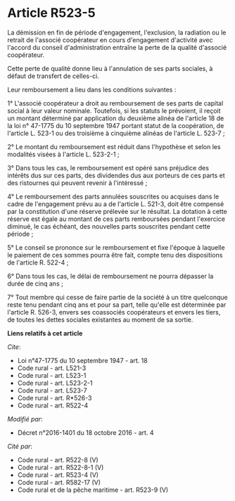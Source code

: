 # Article R523-5

La démission en fin de période d'engagement, l'exclusion, la radiation ou le retrait de l'associé coopérateur en cours
d'engagement d'activité avec l'accord du conseil d'administration entraîne la perte de la qualité d'associé coopérateur. 

Cette perte de qualité donne lieu à l'annulation de ses parts sociales, à défaut de transfert de celles-ci. 

Leur remboursement a lieu dans les conditions suivantes : 

1° L'associé coopérateur a droit au remboursement de ses parts de capital social à leur valeur nominale. Toutefois, si les
statuts le prévoient, il reçoit un montant déterminé par application du deuxième alinéa de l'article 18 de la loi n° 47-1775
du 10 septembre 1947 portant statut de la coopération, de l'article L. 523-1 ou des troisième à cinquième alinéas de
l'article L. 523-7 ; 

2° Le montant du remboursement est réduit dans l'hypothèse et selon les modalités visées à l'article L. 523-2-1 ; 

3° Dans tous les cas, le remboursement est opéré sans préjudice des intérêts dus sur ces parts, des dividendes dus aux
porteurs de ces parts et des ristournes qui peuvent revenir à l'intéressé ; 

4° Le remboursement des parts annulées souscrites ou acquises dans le cadre de l'engagement prévu au a de l'article L. 521-3,
doit être compensé par la constitution d'une réserve prélevée sur le résultat. La dotation à cette réserve est égale au
montant de ces parts remboursées pendant l'exercice diminué, le cas échéant, des nouvelles parts souscrites pendant cette
période ; 

5° Le conseil se prononce sur le remboursement et fixe l'époque à laquelle le paiement de ces sommes pourra être fait, compte
tenu des dispositions de l'article R. 522-4 ; 

6° Dans tous les cas, le délai de remboursement ne pourra dépasser la durée de cinq ans ; 

7° Tout membre qui cesse de faire partie de la société à un titre quelconque reste tenu pendant cinq ans et pour sa part,
telle qu'elle est déterminée par l'article R. 526-3, envers ses coassociés coopérateurs et envers les tiers, de toutes les
dettes sociales existantes au moment de sa sortie.

**Liens relatifs à cet article**

_Cite_:

  - Loi n°47-1775 du 10 septembre 1947 - art. 18
  - Code rural - art. L521-3
  - Code rural - art. L523-1
  - Code rural - art. L523-2-1
  - Code rural - art. L523-7
  - Code rural - art. R*526-3
  - Code rural - art. R522-4

_Modifié par_:

  - Décret n°2016-1401 du 18 octobre 2016 - art. 4

_Cité par_:

  - Code rural - art. R522-8 (V)
  - Code rural - art. R522-8-1 (V)
  - Code rural - art. R523-4 (V)
  - Code rural - art. R582-17 (V)
  - Code rural et de la pêche maritime - art. R523-9 (V)
